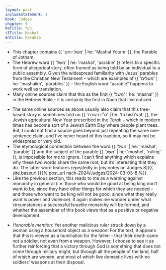 ```yaml
---
layout: post
includeStatement: 1
book: Judges
chapter: 9
heTitle: משל
tlTitle: Mashal
enTitle: Parable
---
```


- This chapter contains {{ 'משל יותם' | he: 'Mashal Yotam' }}, the Parable of Jotham.
- The Hebrew word {{ 'משל' | he: 'mashal', 'parable' }} refers to a specific form of allegorical story, often framed as being told by an individual to a public assembly. Given the widespread familiarity with Jesus' parables from the Christian New Testament – which are examples of {{ 'משלים' | he: 'mashalim', 'parables' }} – the English word “parable” happens to work well as translation.
- Many online sources claim that this as the first {{ 'משל' | he: 'mashal' }} in the Hebrew Bible – it is certainly the first in Nach that I’ve noticed.
<!--more-->
- The same online sources as above usually also claim that this tree-based story is sometimes told on {{ 'ט״ו בשבת' | he: 'tu bish’vat' }}, the Jewish agricultural New Year prescribed in the *Torah* – which in modern times has become sort of a Jewish Earth Day where people plant trees. But, I could not find a source goes beyond just repeating the same one-sentence claim, and I've never heard of this tradition, so it may not be widespread or very old.
- The etymological connection between the word {{ 'משל' | he: 'mashal', 'parable' }} and the subject of the parable {{ 'מֹשֵל' | he: 'moshel', 'ruling' }}, is impossible for me to ignore. I can’t find anything which explains why these two words share the same root, but it’s interesting that they do. The latter word features repeatedly in [my notes on Judges 8]({{ site.baseurl }}{% post_url nach-2024/Judges/2024-03-03-8 %}).
- Like the previous section, this reads to me as a warning against monarchy in general (i.e. those who would be good at being king don’t want to be, since they have other things for which they are needed – and those who want to be king will not be good, since what they really want is power and violence). It again makes me wonder under what circumstances a successful Israelite monarchy will be formed, and whether the assembler of this book views that as a positive or negative development.

<!--break-->
- *Honorable mention:* Yet another malicious ruler struck down by a woman using a household object as a weapon! For the text, it appears that this is viewed as a humiliation for the fallen – that their death came not a soldier, not even from a weapon. However, I choose to see it as further reinforcing that a victory through God is something that does not come through military might, but through all the people of the land, half of which are women, and most of which live domestic lives with no soldiers’ weapons at their disposal.
